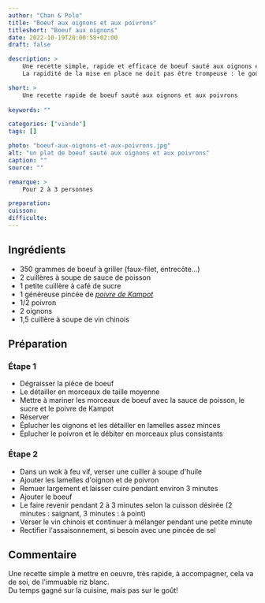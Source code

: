 ```yaml
---
author: "Chan & Polo"
title: "Boeuf aux oignons et aux poivrons"
titleshort: "Boeuf aux oignons"
date: 2022-10-19T20:00:58+02:00
draft: false

description: >
    Une recette simple, rapide et efficace de boeuf sauté aux oignons et aux poivrons.
    La rapidité de la mise en place ne doit pas être trompeuse : le goût, lui, est là!

short: >
    Une recette rapide de boeuf sauté aux oignons et aux poivrons
    
keywords: ""

categories: ["viande"]
tags: []

photo: "boeuf-aux-oignons-et-aux-poivrons.jpg"
alt: "un plat de boeuf sauté aux oignons et aux poivrons"
caption: ""
source: ""

remarque: >
    Pour 2 à 3 personnes

preparation: 
cuisson: 
difficulte:
---
```



## Ingrédients
- 350 grammes de boeuf à griller (faux-filet, entrecôte...)
- 2 cuillères à soupe de sauce de poisson
- 1 petite cuillère à café de sucre
- 1 généreuse pincée de *[poivre de Kampot](https://fr.wikipedia.org/wiki/Poivre_de_Kampot)*
- 1/2 poivron
- 2 oignons
- 1,5 cuillère à soupe de vin chinois
## Préparation
### Étape 1 
- Dégraisser la pièce de boeuf
- Le détailler en morceaux de taille moyenne
- Mettre à mariner les morceaux de boeuf avec la sauce de poisson, le sucre et le poivre de Kampot
- Réserver
- Éplucher les oignons et les détailler en lamelles assez minces
- Éplucher le poivron et le débiter en morceaux plus consistants
### Étape 2
- Dans un wok à feu vif, verser une cuiller à soupe d'huile
- Ajouter les lamelles d'oignon et de poivron
- Remuer largement et laisser cuire pendant environ 3 minutes
- Ajouter le boeuf
- Le faire revenir pendant 2 à 3 minutes selon la cuisson désirée (2 minutes : saignant, 3 minutes : à point)
- Verser le vin chinois et continuer à mélanger pendant une petite minute
- Rectifier l'assaisonnement, si besoin avec une pincée de sel
## Commentaire
Une recette simple à mettre en oeuvre, très rapide, à accompagner, cela va de soi, de l'immuable riz blanc.  
Du temps gagné sur la cuisine, mais pas sur le goût!


